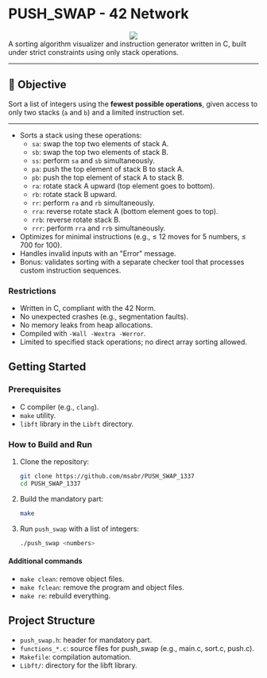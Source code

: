 # **PUSH_SWAP - 42 Network**  
<div align="center">
<img src="push_swap.png"/>
</div>
A sorting algorithm visualizer and instruction generator written in C, built under strict constraints using only stack operations.

---

## 🎯 Objective

Sort a list of integers using the **fewest possible operations**, given access to only two stacks (`a` and `b`) and a limited instruction set.

---

- Sorts a stack using these operations:
  - `sa`: swap the top two elements of stack A.
  - `sb`: swap the top two elements of stack B.
  - `ss`: perform `sa` and `sb` simultaneously.
  - `pa`: push the top element of stack B to stack A.
  - `pb`: push the top element of stack A to stack B.
  - `ra`: rotate stack A upward (top element goes to bottom).
  - `rb`: rotate stack B upward.
  - `rr`: perform `ra` and `rb` simultaneously.
  - `rra`: reverse rotate stack A (bottom element goes to top).
  - `rrb`: reverse rotate stack B.
  - `rrr`: perform `rra` and `rrb` simultaneously.
- Optimizes for minimal instructions (e.g., ≤ 12 moves for 5 numbers, ≤ 700 for 100).
- Handles invalid inputs with an "Error" message.
- Bonus: validates sorting with a separate checker tool that processes custom instruction sequences.

### Restrictions

- Written in C, compliant with the 42 Norm.
- No unexpected crashes (e.g., segmentation faults).
- No memory leaks from heap allocations.
- Compiled with `-Wall -Wextra -Werror`.
- Limited to specified stack operations; no direct array sorting allowed.

## Getting Started

### Prerequisites

- C compiler (e.g., `clang`).
- `make` utility.
- `libft` library in the `Libft` directory.

### How to Build and Run

1. Clone the repository:

   ```bash
   git clone https://github.com/msabr/PUSH_SWAP_1337
   cd PUSH_SWAP_1337

2. Build the mandatory part:

   ```bash
   make

3. Run `push_swap` with a list of integers:

   ```bash
   ./push_swap <numbers>

#### Additional commands

- `make clean`: remove object files.
- `make fclean`: remove the program and object files.
- `make re`: rebuild everything.

## Project Structure

- `push_swap.h`: header for mandatory part.
- `functions_*.c`: source files for push_swap (e.g., main.c, sort.c, push.c).
- `Makefile`: compilation automation.
- `Libft/`: directory for the libft library.

